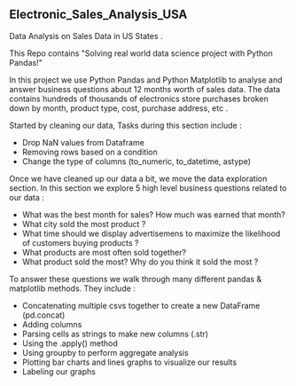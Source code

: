 ## Electronic_Sales_Analysis_USA
Data Analysis on Sales Data in US States .

This Repo contains "Solving real world data science project with Python Pandas!"

In this project we use Python Pandas and Python Matplotlib to analyse and answer business questions about 12 months worth of sales data. The data contains hundreds of thousands of electronics store purchases broken down by month, product type, cost, purchase address, etc .

Started by cleaning our data, Tasks during this section include :

* Drop NaN values from Dataframe
* Removing rows based on a condition
* Change the type of columns (to_numeric, to_datetime, astype)

Once we have cleaned up our data a bit, we move the data exploration section. In this section we explore 5 high level business questions related to our data :
* What was the best month for sales? How much was earned that month?
* What city sold the most product ?
* What time should we display advertisemens to maximize the likelihood of customers buying products ?
* What products are most often sold together?
* What product sold the most? Why do you think it sold the most ?

To answer these questions we walk through many different pandas & matplotlib methods. 
They include :
* Concatenating multiple csvs together to create a new DataFrame (pd.concat)
* Adding columns
* Parsing cells as strings to make new columns (.str)
* Using the .apply() method
* Using groupby to perform aggregate analysis
* Plotting bar charts and lines graphs to visualize our results
* Labeling our graphs
